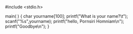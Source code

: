 #include <stdio.h>

main( )
{
char yourname[100];
printf("What is your name?\t");
scanf("%s",yourname);
printf("hello, Pornsiri Homniam\n");
printf("Goodbye\n");
}
